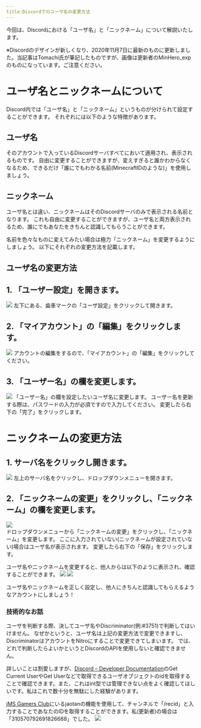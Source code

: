 ```yaml
---
title:Discordでのユーザ名の変更方法
---
```


今回は、Discordにおける「ユーザ名」と「ニックネーム」について解説いたします。

※Discordのデザインが新しくなり、2020年11月7日に最新のものに更新しました。当記事はTomachi氏が筆記したものですが、画像は更新者のMinHero\_expのものになっています。ご注意ください。

# ユーザ名とニックネームについて

Discord内では「ユーザ名」と「ニックネーム」というものが分けられて設定することができます。
それぞれには以下のような特徴があります。

## ユーザ名

そのアカウントで入っているDiscordサーバすべてにおいて適用され、表示されるものです。
自由に変更することができますが、変えすぎると誰かわからなくなるため、できるだけ「誰にでもわかる名前(MinecraftIDのような)」を使用しましょう。

## ニックネーム

ユーザ名とは違い、ニックネームはそのDiscordサーバのみで表示される名前となります。
これも自由に変更することができますが、ユーザ名と両方表示されるため、誰にでもあなたをきちんと認識してもらうことができます。

名前を色々なものに変えてみたい場合は極力「ニックネーム」を変更するようにしましょう。
以下にそれぞれの変更方法を記載します。

## ユーザ名の変更方法

## 1. 「ユーザー設定」を開きます。

![](https://jaoafa.com/wp-content/uploads/2018/04/reneme_1.png)
左下にある、歯車マークの「ユーザ設定」をクリックして開きます。

## 2. 「マイアカウント」の「編集」をクリックします。

![](https://jaoafa.com/wp-content/uploads/2018/04/reneme_2-1024x460.png)
アカウントの編集をするので、「マイアカウント」の「編集」をクリックしてください。

## 3. 「ユーザー名」の欄を変更します。

![](https://jaoafa.com/wp-content/uploads/2018/04/reneme_3-300x246.png)
「ユーザー名」の欄を設定したいユーザ名に変更します。
ユーザー名を更新する際は、パスワードの入力が必須ですので入力してください。
変更したら右下の「完了」をクリックします。

# ニックネームの変更方法

## 1. サーバ名をクリックし開きます。

![](https://jaoafa.com/wp-content/uploads/2018/04/rename_4-203x300.png)
左上のサーバ名をクリックし、ドロップダウンメニューを開きます。

## 2. 「ニックネームの変更」をクリックし、「ニックネーム」の欄を変更します。

![](https://jaoafa.com/wp-content/uploads/2018/04/rename_5.png)  
ドロップダウンメニューから「ニックネームの変更」をクリックし、「ニックネーム」を変更します。
ここに入力されていない(ニックネームが設定されていない)場合はユーザ名が表示されます。
変更したら右下の「保存」をクリックします。

ユーザ名やニックネームを変更すると、他人からは以下のように表示され、確認することができます。
![](https://jaoafa.com/wp-content/uploads/2018/04/rename_6-300x191.png) 
![](https://jaoafa.com/wp-content/uploads/2018/04/rename_7-300x56.png)

ユーザ名やニックネームを正しく設定し、他人にきちんと認識してもらえるようなアカウントにしましょう！

### 技術的なお話

ユーザを判断する際、決してユーザ名やDiscriminator(例:#3751)で判断してはいけません。
なぜかというと、ユーザ名は上記の変更方法で変更できますし、DiscriminatorはアカウントをNitroにすることで変更できてしまいます。
では、どれで判断したらよいかというとDiscordのAPIを使用しないと確認できません。

詳しいことは割愛しますが、[Discord – Developer Documentation](https://discord.com/developers/docs/resources/user)のGet Current UserやGet Userなどで取得できるユーザオブジェクトのidを取得することで確認できます。また、これはint型では管理できない点をよく確認してほしいです。私はこれで数十分を無駄にした経験があります。

[jMS Gamers Club](https://wiki.jaoafa.com/jMS_Gamers_Club)にいるjaotanの機能を使用して、チャンネルで「/recid」と入力することであなたのIDを取得することができます。私(更新者)の場合は「310570792691826688」でした。
![](https://jaoafa.com/wp-content/uploads/2018/04/rename_8-1024x254.png)